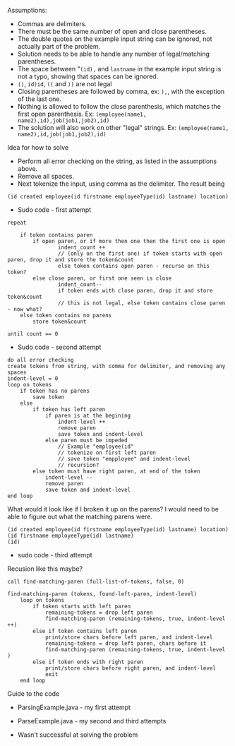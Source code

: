 
Assumptions:
* Commas are delimiters.
* There must be the same number of open and close parentheses.
* The double quotes on the example input string can be ignored, not actually part of the problem.
* Solution needs to be able to handle any number of legal/matching parentheses.
* The space between "```(id),``` and  ```lastname``` in the example input string is not a typo, showing that spaces can be ignored.
* ```()```, ```id)id```, ```((``` and ```))``` are not legal
* Closing parentheses are followed by comma, ex: ```),```, with the exception of the last one.
* Nothing is allowed to follow the close parenthesis, which matches the first open parenthesis.  Ex: ```(employee(name1, name2),id),job(job1,job2),id)```
* The solution will also work on other "legal" strings.  Ex: ```(employee(name1, name2),id,job(job1,job2),id)```

Idea for how to solve
* Perform all error checking on the string, as listed in the assumptions above.
* Remove all spaces.
* Next tokenize the input, using comma as the delimiter.  The result being

```(id created employee(id firstname employeeType(id) lastname) location)```

* Sudo code - first attempt
```
repeat 

    if token contains paren
        if open paren, or if more then one then the first one is open
                indent_count ++
                // (only on the first one) if token starts with open paren, drop it and store the token&count
                else token contains open paren - recurse on this token?
        else close paren, or first one seen is close
                indent_count--
                if token ends with close paren, drop it and store token&count
                // this is not legal, else token contains close paren - now what?
    else token contains no parens
        store token&count

until count == 0
```
* Sudo code - second attempt
```
do all error checking
create tokens from string, with comma for delimiter, and removing any spaces
indent-level = 0
loop on tokens
    if token has no parens
        save token
    else
        if token has left paren
            if paren is at the begining
                indent-level ++
                remove paren
                save token and indent-level
            else paren must be impeded
                // Example "employee(id"
                // tokenize on first left paren
                // save token "empployee" and indent-level
                // recursion?
        else token must have right paren, at end of the token
            indent-level --
            remove paren
            save token and indent-level
end loop
```
What would it look like if I broken it up on the parens?  I would need to be able to figure out what the matching parens were.
```
(id created employee(id firstname employeeType(id) lastname) location)
(id firstname employeeType(id) lastname)
(id)
```

* sudo code - third attempt

Recusion like this maybe?
```
call find-matching-paren (full-list-of-tokens, false, 0)

find-matching-paren (tokens, found-left-paren, indent-level)
    loop on tokens
        if token starts with left paren
            remaining-tokens = drop left paren
            find-matching-paren (remaining-tokens, true, indent-level ++)
        else if token contains left paren
            print/store chars before left paren, and indent-level
            remaining-tokens = drop left paren, chars before it
            find-matching-paren (remaining-tokens, true, indent-level )
        else if token ends with right paren
            print/store chars before right paren, and indent-level
            exit
    end loop
```

Guide to the code

* ParsingExample.java - my first attempt
* ParseExample.java - my second and third attempts


* Wasn't successful at solving the problem